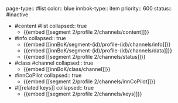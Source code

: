 page-type:: #list
color:: blue
innbok-type:: item
priority:: 600
status:: #inactive

- #content #list
  collapsed:: true
	- {{embed [[segment 2/profile 2/channels/content]]}}
- #info
  collapsed:: true
	- {{embed [[innBoK/segment-(id)/profile-(id)/channels/info]]}}
	- {{embed [[innBoK/segment-(id)/profile-(id)/channels/data]]}}
	- {{embed [[segment 2/profile 2/channels/status]]}}
- #class #channel
  collapsed:: true
	- {{embed [[innBoK/class/channel]]}}
- #innCoPilot
  collapsed:: true
	- {{embed [[segment 2/profile 2/channels/innCoPilot]]}}
- #[[related keys]]
  collapsed:: true
	- {{embed [[segment 2/profile 2/channels/keys]]}}


